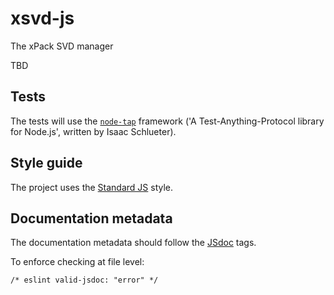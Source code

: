 # xsvd-js
The xPack SVD manager

TBD

## Tests

The tests will use the [`node-tap`](http://www.node-tap.org) framework ('A Test-Anything-Protocol library for Node.js', written by Isaac Schlueter).

## Style guide

The project uses the [Standard JS](https://standardjs.com) style.

## Documentation metadata

The documentation metadata should follow the [JSdoc](http://usejsdoc.org) tags.

To enforce checking at file level:

```
/* eslint valid-jsdoc: "error" */
```



